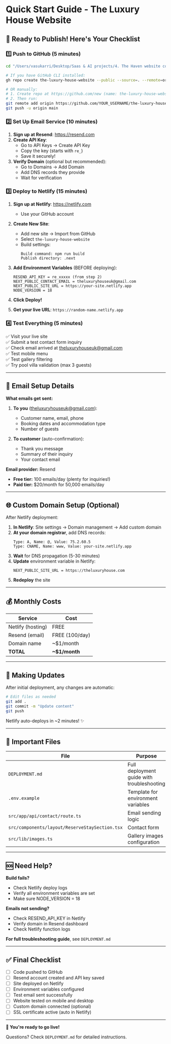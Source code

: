 # Quick Start Guide - The Luxury House Website

## 🚀 Ready to Publish! Here's Your Checklist

### 1️⃣ Push to GitHub (5 minutes)

```bash
cd "/Users/vasukarri/Desktop/Saas & AI projects/4. The Haven website codebase/the-haven-website"

# If you have GitHub CLI installed:
gh repo create the-luxury-house-website --public --source=. --remote=origin --push

# OR manually:
# 1. Create repo at https://github.com/new (name: the-luxury-house-website)
# 2. Then run:
git remote add origin https://github.com/YOUR_USERNAME/the-luxury-house-website.git
git push -u origin main
```

### 2️⃣ Set Up Email Service (10 minutes)

1. **Sign up at Resend**: https://resend.com
2. **Create API Key**:
   - Go to API Keys → Create API Key
   - Copy the key (starts with `re_`)
   - Save it securely!
3. **Verify Domain** (optional but recommended):
   - Go to Domains → Add Domain
   - Add DNS records they provide
   - Wait for verification

### 3️⃣ Deploy to Netlify (15 minutes)

1. **Sign up at Netlify**: https://netlify.com
   - Use your GitHub account

2. **Create New Site**:
   - Add new site → Import from GitHub
   - Select `the-luxury-house-website`
   - Build settings:
     ```
     Build command: npm run build
     Publish directory: .next
     ```

3. **Add Environment Variables** (BEFORE deploying):
   ```
   RESEND_API_KEY = re_xxxxx (from step 2)
   NEXT_PUBLIC_CONTACT_EMAIL = theluxuryhouseuk@gmail.com
   NEXT_PUBLIC_SITE_URL = https://your-site.netlify.app
   NODE_VERSION = 18
   ```

4. **Click Deploy!**

5. **Get your live URL**: `https://random-name.netlify.app`

### 4️⃣ Test Everything (5 minutes)

✅ Visit your live site  
✅ Submit a test contact form inquiry  
✅ Check email arrived at theluxuryhouseuk@gmail.com  
✅ Test mobile menu  
✅ Test gallery filtering  
✅ Try pool villa validation (max 3 guests)

---

## 📧 Email Setup Details

**What emails get sent:**
1. **To you** (theluxuryhouseuk@gmail.com):
   - Customer name, email, phone
   - Booking dates and accommodation type
   - Number of guests

2. **To customer** (auto-confirmation):
   - Thank you message
   - Summary of their inquiry
   - Your contact email

**Email provider:** Resend
- **Free tier:** 100 emails/day (plenty for inquiries!)
- **Paid tier:** $20/month for 50,000 emails/day

---

## 🌐 Custom Domain Setup (Optional)

After Netlify deployment:

1. **In Netlify**: Site settings → Domain management → Add custom domain
2. **At your domain registrar**, add DNS records:
   ```
   Type: A, Name: @, Value: 75.2.60.5
   Type: CNAME, Name: www, Value: your-site.netlify.app
   ```
3. **Wait** for DNS propagation (5-30 minutes)
4. **Update** environment variable in Netlify:
   ```
   NEXT_PUBLIC_SITE_URL = https://theluxuryhouse.com
   ```
5. **Redeploy** the site

---

## 💰 Monthly Costs

| Service | Cost |
|---------|------|
| Netlify (hosting) | FREE |
| Resend (email) | FREE (100/day) |
| Domain name | ~$1/month |
| **TOTAL** | **~$1/month** |

---

## 🔄 Making Updates

After initial deployment, any changes are automatic:

```bash
# Edit files as needed
git add .
git commit -m "Update content"
git push
```

Netlify auto-deploys in ~2 minutes! ✨

---

## 📁 Important Files

| File | Purpose |
|------|---------|
| `DEPLOYMENT.md` | Full deployment guide with troubleshooting |
| `.env.example` | Template for environment variables |
| `src/app/api/contact/route.ts` | Email sending logic |
| `src/components/layout/ReserveStaySection.tsx` | Contact form |
| `src/lib/images.ts` | Gallery images configuration |

---

## 🆘 Need Help?

**Build fails?**
- Check Netlify deploy logs
- Verify all environment variables are set
- Make sure NODE_VERSION = 18

**Emails not sending?**
- Check RESEND_API_KEY in Netlify
- Verify domain in Resend dashboard
- Check Netlify function logs

**For full troubleshooting guide**, see `DEPLOYMENT.md`

---

## ✅ Final Checklist

- [ ] Code pushed to GitHub
- [ ] Resend account created and API key saved
- [ ] Site deployed on Netlify
- [ ] Environment variables configured
- [ ] Test email sent successfully
- [ ] Website tested on mobile and desktop
- [ ] Custom domain connected (optional)
- [ ] SSL certificate active (auto in Netlify)

---

**🎉 You're ready to go live!**

Questions? Check `DEPLOYMENT.md` for detailed instructions.
